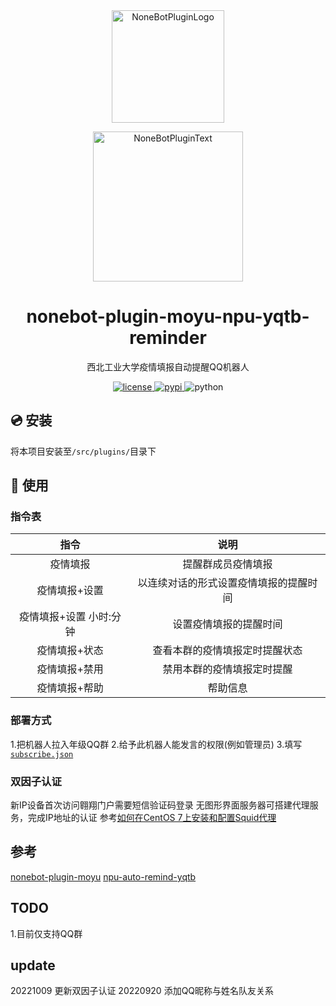<div align="center">
    <a href="https://v2.nonebot.dev/store">
    <img src="https://github.com/A-kirami/nonebot-plugin-template/blob/resources/nbp_logo.png" width="180"height="180" alt="NoneBotPluginLogo">
    </a>
    <br>
    <p>
    <img src="https://github.com/A-kirami/nonebot-plugin-template/blob/resources/NoneBotPlugin.svg" width="240" alt="NoneBotPluginText">
    </p>
</div>

<div align="center">

# nonebot-plugin-moyu-npu-yqtb-reminder
西北工业大学疫情填报自动提醒QQ机器人

<a href="./LICENSE">
    <img src="https://img.shields.io/github/license/A-kirami/nonebot-plugin-moyu.svg" alt="license">
</a>
<a href="https://pypi.python.org/pypi/nonebot-plugin-moyu">
    <img src="https://img.shields.io/pypi/v/nonebot-plugin-moyu.svg" alt="pypi">
</a>
<img src="https://img.shields.io/badge/python-3.8+-blue.svg" alt="python">
</div>

## 💿 安装

将本项目安装至`/src/plugins/`目录下

## 🎉 使用
### 指令表

| 指令  | 说明 |
|:----:|:----:|
| 疫情填报 | 提醒群成员疫情填报 |
| 疫情填报+设置 | 以连续对话的形式设置疫情填报的提醒时间 |
| 疫情填报+设置 小时:分钟 | 设置疫情填报的提醒时间 |
| 疫情填报+状态 | 查看本群的疫情填报定时提醒状态 |
| 疫情填报+禁用 | 禁用本群的疫情填报定时提醒 |
| 疫情填报+帮助 | 帮助信息 |

### 部署方式
1.把机器人拉入年级QQ群
2.给予此机器人能发言的权限(例如管理员)
3.填写[`subscribe.json`](https://github.com/npuNancy/nonebot-plugin-moyu-npu-yqtb-reminder/blob/main/subscribe.json)

### 双因子认证
新IP设备首次访问翱翔门户需要短信验证码登录
无图形界面服务器可搭建代理服务，完成IP地址的认证
参考[如何在CentOS 7上安装和配置Squid代理](https://www.myfreax.com/how-to-install-and-configure-squid-proxy-on-centos-7/)

## 参考 ##
[nonebot-plugin-moyu](https://github.com/A-kirami/nonebot-plugin-moyu)
[npu-auto-remind-yqtb](https://github.com/npuNancy/npu-auto-remind-yqtb)

## TODO ##
1.目前仅支持QQ群

## update ##
20221009 更新双因子认证
20220920 添加QQ昵称与姓名队友关系
